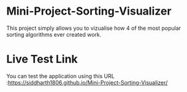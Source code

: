 # Mini-Project-Sorting-Visualizer
This project simply allows you to vizualise how 4 of the most popular sorting algorithms ever created work.

# Live Test Link
You can test the application using this URL :https://siddharth1806.github.io/Mini-Project-Sorting-Visualizer/


